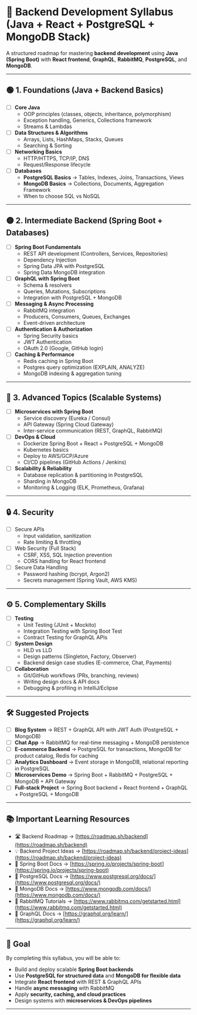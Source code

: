# 🚀 Backend Development Syllabus (Java + React + PostgreSQL + MongoDB Stack)

A structured roadmap for mastering **backend development** using **Java (Spring Boot)** with **React frontend**, **GraphQL**, **RabbitMQ**, **PostgreSQL**, and **MongoDB**.

---

## 🟢 1. Foundations (Java + Backend Basics)
- [ ] **Core Java**
  - OOP principles (classes, objects, inheritance, polymorphism)
  - Exception handling, Generics, Collections framework
  - Streams & Lambdas
- [ ] **Data Structures & Algorithms**
  - Arrays, Lists, HashMaps, Stacks, Queues
  - Searching & Sorting
- [ ] **Networking Basics**
  - HTTP/HTTPS, TCP/IP, DNS
  - Request/Response lifecycle
- [ ] **Databases**
  - **PostgreSQL Basics** → Tables, Indexes, Joins, Transactions, Views
  - **MongoDB Basics** → Collections, Documents, Aggregation Framework
  - When to choose SQL vs NoSQL

---

## 🟡 2. Intermediate Backend (Spring Boot + Databases)
- [ ] **Spring Boot Fundamentals**
  - REST API development (Controllers, Services, Repositories)
  - Dependency Injection
  - Spring Data JPA with PostgreSQL
  - Spring Data MongoDB integration
- [ ] **GraphQL with Spring Boot**
  - Schema & resolvers
  - Queries, Mutations, Subscriptions
  - Integration with PostgreSQL + MongoDB
- [ ] **Messaging & Async Processing**
  - RabbitMQ integration
  - Producers, Consumers, Queues, Exchanges
  - Event-driven architecture
- [ ] **Authentication & Authorization**
  - Spring Security basics
  - JWT Authentication
  - OAuth 2.0 (Google, GitHub login)
- [ ] **Caching & Performance**
  - Redis caching in Spring Boot
  - Postgres query optimization (EXPLAIN, ANALYZE)
  - MongoDB indexing & aggregation tuning

---

## 🔵 3. Advanced Topics (Scalable Systems)
- [ ] **Microservices with Spring Boot**
  - Service discovery (Eureka / Consul)
  - API Gateway (Spring Cloud Gateway)
  - Inter-service communication (REST, GraphQL, RabbitMQ)
- [ ] **DevOps & Cloud**
  - Dockerize Spring Boot + React + PostgreSQL + MongoDB
  - Kubernetes basics
  - Deploy to AWS/GCP/Azure
  - CI/CD pipelines (GitHub Actions / Jenkins)
- [ ] **Scalability & Reliability**
  - Database replication & partitioning in PostgreSQL
  - Sharding in MongoDB
  - Monitoring & Logging (ELK, Prometheus, Grafana)

---

## 🔒 4. Security
- [ ] Secure APIs
  - Input validation, sanitization
  - Rate limiting & throttling
- [ ] Web Security (Full Stack)
  - CSRF, XSS, SQL Injection prevention
  - CORS handling for React frontend
- [ ] Secure Data Handling
  - Password hashing (bcrypt, Argon2)
  - Secrets management (Spring Vault, AWS KMS)

---

## ⚙️ 5. Complementary Skills
- [ ] **Testing**
  - Unit Testing (JUnit + Mockito)
  - Integration Testing with Spring Boot Test
  - Contract Testing for GraphQL APIs
- [ ] **System Design**
  - HLD vs LLD
  - Design patterns (Singleton, Factory, Observer)
  - Backend design case studies (E-commerce, Chat, Payments)
- [ ] **Collaboration**
  - Git/GitHub workflows (PRs, branching, reviews)
  - Writing design docs & API docs
  - Debugging & profiling in IntelliJ/Eclipse

---

## 🛠️ Suggested Projects
- [ ] **Blog System** → REST + GraphQL API with JWT Auth (PostgreSQL + MongoDB)  
- [ ] **Chat App** → RabbitMQ for real-time messaging + MongoDB persistence  
- [ ] **E-commerce Backend** → PostgreSQL for transactions, MongoDB for product catalog, Redis for caching  
- [ ] **Analytics Dashboard** → Event storage in MongoDB, relational reporting in PostgreSQL  
- [ ] **Microservices Demo** → Spring Boot + RabbitMQ + PostgreSQL + MongoDB + API Gateway  
- [ ] **Full-stack Project** → Spring Boot backend + React frontend + GraphQL + PostgreSQL + MongoDB  

---

## 📚 Important Learning Resources
- 🛣️ Backend Roadmap → [https://roadmap.sh/backend](https://roadmap.sh/backend)  
- 💡 Backend Project Ideas → [https://roadmap.sh/backend/project-ideas](https://roadmap.sh/backend/project-ideas)  
- 📖 Spring Boot Docs → [https://spring.io/projects/spring-boot](https://spring.io/projects/spring-boot)  
- 🐘 PostgreSQL Docs → [https://www.postgresql.org/docs/](https://www.postgresql.org/docs/)  
- 🍃 MongoDB Docs → [https://www.mongodb.com/docs/](https://www.mongodb.com/docs/)  
- 📨 RabbitMQ Tutorials → [https://www.rabbitmq.com/getstarted.html](https://www.rabbitmq.com/getstarted.html)  
- 🔗 GraphQL Docs → [https://graphql.org/learn/](https://graphql.org/learn/)  

---

## 🎯 Goal
By completing this syllabus, you will be able to:
- Build and deploy scalable **Spring Boot backends**  
- Use **PostgreSQL for structured data** and **MongoDB for flexible data**  
- Integrate **React frontend** with REST & GraphQL APIs  
- Handle **async messaging** with RabbitMQ  
- Apply **security, caching, and cloud practices**  
- Design systems with **microservices & DevOps pipelines**  

---
